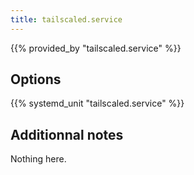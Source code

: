 ```yaml
---
title: tailscaled.service
---
```


{{% provided_by "tailscaled.service" %}}

## Options

{{% systemd_unit "tailscaled.service" %}}

## Additionnal notes

Nothing here.